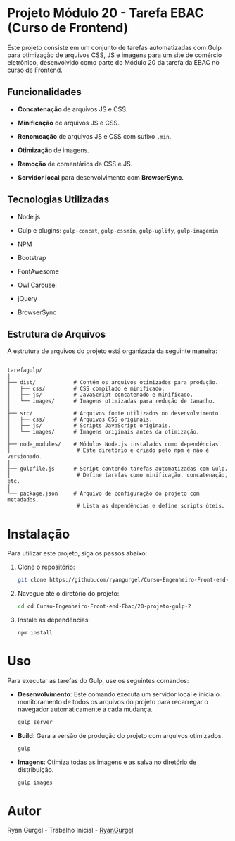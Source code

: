 
# Projeto Módulo 20 - Tarefa EBAC (Curso de Frontend)

  

Este projeto consiste em um conjunto de tarefas automatizadas com Gulp para otimização de arquivos CSS, JS e imagens para um site de comércio eletrônico, desenvolvido como parte do Módulo 20 da tarefa da EBAC no curso de Frontend.

  

## Funcionalidades

  

-  **Concatenação** de arquivos JS e CSS.

-  **Minificação** de arquivos JS e CSS.

-  **Renomeação** de arquivos JS e CSS com sufixo `.min`.

-  **Otimização** de imagens.

-  **Remoção** de comentários de CSS e JS.

-  **Servidor local** para desenvolvimento com **BrowserSync**.

  

## Tecnologias Utilizadas

  

- Node.js

- Gulp e plugins: `gulp-concat`, `gulp-cssmin`, `gulp-uglify`, `gulp-imagemin`

- NPM

- Bootstrap

- FontAwesome

- Owl Carousel

- jQuery

- BrowserSync

  

## Estrutura de Arquivos

  

A estrutura de arquivos do projeto está organizada da seguinte maneira:

  

```plaintext

tarefagulp/
│
├── dist/            # Contém os arquivos otimizados para produção.
│   ├── css/         # CSS compilado e minificado.
│   ├── js/          # JavaScript concatenado e minificado.
│   └── images/      # Imagens otimizadas para redução de tamanho.
│
├── src/             # Arquivos fonte utilizados no desenvolvimento.
│   ├── css/         # Arquivos CSS originais.
│   ├── js/          # Scripts JavaScript originais.
│   └── images/      # Imagens originais antes da otimização.
│
├── node_modules/    # Módulos Node.js instalados como dependências.
│                     # Este diretório é criado pelo npm e não é versionado.
│
├── gulpfile.js      # Script contendo tarefas automatizadas com Gulp.
│                     # Define tarefas como minificação, concatenação, etc.
│
└── package.json     # Arquivo de configuração do projeto com metadados.
                      # Lista as dependências e define scripts úteis.

```
  
  


# Instalação

Para utilizar este projeto, siga os passos abaixo:

1. Clone o repositório:
    ```bash
    git clone https://github.com/ryangurgel/Curso-Engenheiro-Front-end-Ebac.git
    ```

2. Navegue até o diretório do projeto:
    ```bash
    cd cd Curso-Engenheiro-Front-end-Ebac/20-projeto-gulp-2
    ```

3. Instale as dependências:
    ```bash
    npm install
    ```

# Uso

Para executar as tarefas do Gulp, use os seguintes comandos:

- **Desenvolvimento**: Este comando executa um servidor local e inicia o monitoramento de todos os arquivos do projeto para recarregar o navegador automaticamente a cada mudança.
    ```bash
    gulp server
    ```

- **Build**: Gera a versão de produção do projeto com arquivos otimizados.
    ```bash
    gulp
    ```

- **Imagens**: Otimiza todas as imagens e as salva no diretório de distribuição.
    ```bash
    gulp images
    ```


# Autor

Ryan Gurgel - Trabalho Inicial - [RyanGurgel](https://github.com/ryangurgel)

